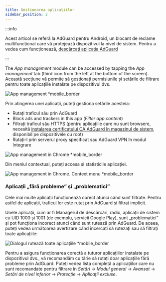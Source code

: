 ```yaml
---
title: Gestionarea aplicațiilor
sidebar_position: 2
---
```


:::info

Acest articol se referă la AdGuard pentru Android, un blocant de reclame multifuncțional care vă protejează dispozitivul la nivel de sistem. Pentru a vedea cum funcționează, [descărcați aplicația AdGuard](https://agrd.io/download-kb-adblock)

:::

The _App management_ module can be accessed by tapping the _App management_ tab (third icon from the left at the bottom of the screen). Această secțiune vă permite să gestionați permisiunile și setările de filtrare pentru toate aplicațiile instalate pe dispozitivul dvs.

![App management \*mobile_border](https://cdn.adtidy.org/blog/new/9sakapp_management.png)

Prin atingerea unei aplicații, puteți gestiona setările acesteia:

- Rutați traficul său prin AdGuard
- Block ads and trackers in this app (_Filter app content_)
- Filtrați traficul său HTTPS (pentru aplicațiile care nu sunt browsere, necesită [instalarea certificatului CA AdGuard în magazinul de sistem](/adguard-for-android/solving-problems/https-certificate-for-rooted/), disponibil pe dispozitivele cu root)
- Rutați-l prin serverul proxy specificat sau AdGuard VPN în modul Integrare

![App management in Chrome \*mobile_border](https://cdn.adtidy.org/blog/new/nvvgochrome_management.png)

Din meniul contextual, puteți accesa și statisticile aplicației.

![App management in Chrome. Context menu \*mobile_border](https://cdn.adtidy.org/blog/new/4z85achome_management_context_menu.png)

### Aplicații „fără probleme” și „problematici”

Cele mai multe aplicații funcționează corect atunci când sunt filtrate. Pentru astfel de aplicații, traficul lor este rutat prin AdGuard și filtrat implicit.

Unele aplicații, cum ar fi Managerul de descărcări, radio, aplicații de sistem cu UID 1000 și 1001 (de exemplu, servicii Google Play), sunt „problematici” și pot funcționa incorect atunci când sunt rutează prin AdGuard. De aceea, puteți vedea următoarea avertizare când încercați să rutezați sau să filtrați toate aplicațiile:

![Dialogul rutează toate aplicațiile \*mobile_border](https://cdn.adtidy.org/blog/new/6du8jiroute_all.png)

Pentru a asigura funcționarea corectă a tuturor aplicațiilor instalate pe dispozitivul dvs., vă recomandăm cu tărie să rutați doar aplicațiile fără probleme prin AdGuard. Puteți vedea lista completă a aplicațiilor care nu sunt recomandate pentru filtrare în _Setări_ → _Modul general_ → _Avansat_ → _Setări de nivel inferior_ → _Protecție_ → _Aplicații excluse_.
